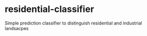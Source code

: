 # residential-classifier
Simple prediction classifier to distinguish residential and industrial landsacpes
